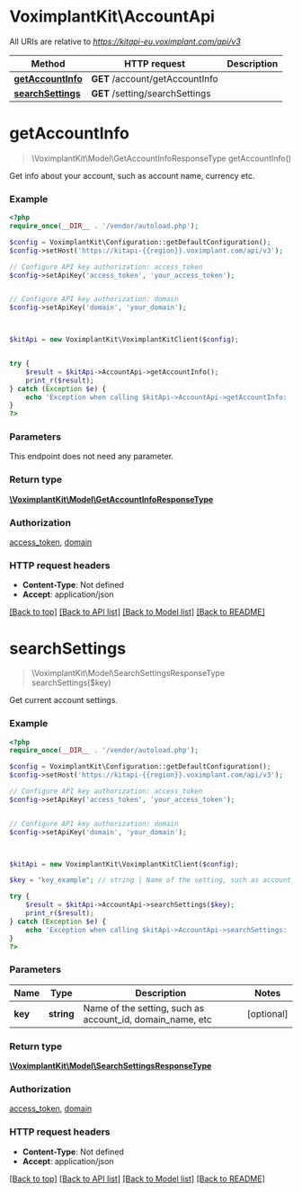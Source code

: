 # VoximplantKit\AccountApi

All URIs are relative to *https://kitapi-eu.voximplant.com/api/v3*

Method | HTTP request | Description
------------- | ------------- | -------------
[**getAccountInfo**](AccountApi.md#getAccountInfo) | **GET** /account/getAccountInfo | 
[**searchSettings**](AccountApi.md#searchSettings) | **GET** /setting/searchSettings | 


# **getAccountInfo**
> \VoximplantKit\Model\GetAccountInfoResponseType getAccountInfo()



Get info about your account, such as account name, currency etc.

### Example
```php
<?php
require_once(__DIR__ . '/vendor/autoload.php');

$config = VoximplantKit\Configuration::getDefaultConfiguration();
$config->setHost('https://kitapi-{{region}}.voximplant.com/api/v3');

// Configure API key authorization: access_token
$config->setApiKey('access_token', 'your_access_token');


// Configure API key authorization: domain
$config->setApiKey('domain', 'your_domain');



$kitApi = new VoximplantKit\VoximplantKitClient($config);


try {
    $result = $kitApi->AccountApi->getAccountInfo();
    print_r($result);
} catch (Exception $e) {
    echo 'Exception when calling $kitApi->AccountApi->getAccountInfo: ', $e->getMessage(), PHP_EOL;
}
?>
```

### Parameters
This endpoint does not need any parameter.

### Return type

[**\VoximplantKit\Model\GetAccountInfoResponseType**](../Model/GetAccountInfoResponseType.md)

### Authorization

[access_token](../../README.md#access_token), [domain](../../README.md#domain)

### HTTP request headers

 - **Content-Type**: Not defined
 - **Accept**: application/json

[[Back to top]](#) [[Back to API list]](../../README.md#documentation-for-api-endpoints) [[Back to Model list]](../../README.md#documentation-for-models) [[Back to README]](../../README.md)

# **searchSettings**
> \VoximplantKit\Model\SearchSettingsResponseType searchSettings($key)



Get current account settings.

### Example
```php
<?php
require_once(__DIR__ . '/vendor/autoload.php');

$config = VoximplantKit\Configuration::getDefaultConfiguration();
$config->setHost('https://kitapi-{{region}}.voximplant.com/api/v3');

// Configure API key authorization: access_token
$config->setApiKey('access_token', 'your_access_token');


// Configure API key authorization: domain
$config->setApiKey('domain', 'your_domain');



$kitApi = new VoximplantKit\VoximplantKitClient($config);

$key = "key_example"; // string | Name of the setting, such as account_id, domain_name, etc

try {
    $result = $kitApi->AccountApi->searchSettings($key);
    print_r($result);
} catch (Exception $e) {
    echo 'Exception when calling $kitApi->AccountApi->searchSettings: ', $e->getMessage(), PHP_EOL;
}
?>
```

### Parameters

Name | Type | Description  | Notes
------------- | ------------- | ------------- | -------------
 **key** | **string**| Name of the setting, such as account_id, domain_name, etc | [optional]

### Return type

[**\VoximplantKit\Model\SearchSettingsResponseType**](../Model/SearchSettingsResponseType.md)

### Authorization

[access_token](../../README.md#access_token), [domain](../../README.md#domain)

### HTTP request headers

 - **Content-Type**: Not defined
 - **Accept**: application/json

[[Back to top]](#) [[Back to API list]](../../README.md#documentation-for-api-endpoints) [[Back to Model list]](../../README.md#documentation-for-models) [[Back to README]](../../README.md)

